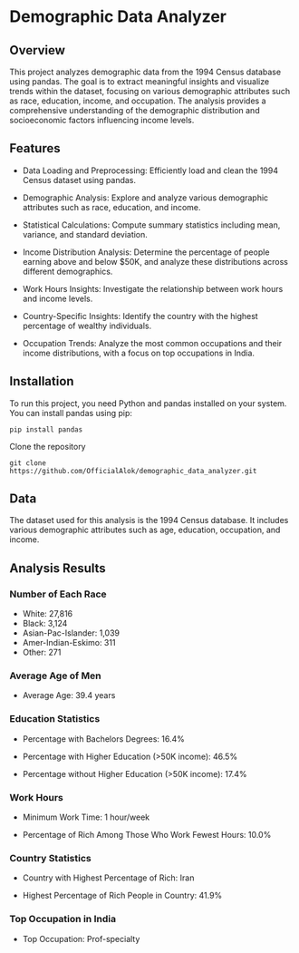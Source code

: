# Demographic Data Analyzer

## Overview
This project analyzes demographic data from the 1994 Census database using pandas. The goal is to extract meaningful insights and visualize trends within the dataset, focusing on various demographic attributes such as race, education, income, and occupation. The analysis provides a comprehensive understanding of the demographic distribution and socioeconomic factors influencing income levels.

## Features
- Data Loading and Preprocessing: Efficiently load and clean the 1994 Census dataset using pandas.

- Demographic Analysis: Explore and analyze various demographic attributes such as race, education, and income.

- Statistical Calculations: Compute summary statistics including mean, variance, and standard deviation.

- Income Distribution Analysis: Determine the percentage of people earning above and below $50K, and analyze these distributions across different demographics.

- Work Hours Insights: Investigate the relationship between work hours and income levels.

- Country-Specific Insights: Identify the country with the highest percentage of wealthy individuals.

- Occupation Trends: Analyze the most common occupations and their income distributions, with a focus on top occupations in India.

## Installation

To run this project, you need Python and pandas installed on your system. You can install pandas using pip:
```
pip install pandas
```
Clone the repository
```
git clone https://github.com/OfficialAlok/demographic_data_analyzer.git
```

## Data
The dataset used for this analysis is the 1994 Census database. It includes various demographic attributes such as age, education, occupation, and income.

## Analysis Results

### Number of Each Race
- White: 27,816
- Black: 3,124
- Asian-Pac-Islander: 1,039
- Amer-Indian-Eskimo: 311
- Other: 271

### Average Age of Men
- Average Age: 39.4 years

### Education Statistics
- Percentage with Bachelors Degrees: 16.4%

- Percentage with Higher Education (>50K income): 46.5%

- Percentage without Higher Education (>50K income): 17.4%

### Work Hours
- Minimum Work Time: 1 hour/week

- Percentage of Rich Among Those Who Work Fewest Hours: 10.0%

### Country Statistics
- Country with Highest Percentage of Rich: Iran

- Highest Percentage of Rich People in Country: 41.9%

### Top Occupation in India
- Top Occupation: Prof-specialty